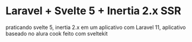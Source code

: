 # Laravel + Svelte 5 + Inertia 2.x SSR

praticando svelte 5, inertia 2.x em um aplicativo com Laravel 11,
aplicativo baseado no alura cook feito com sveltekit
